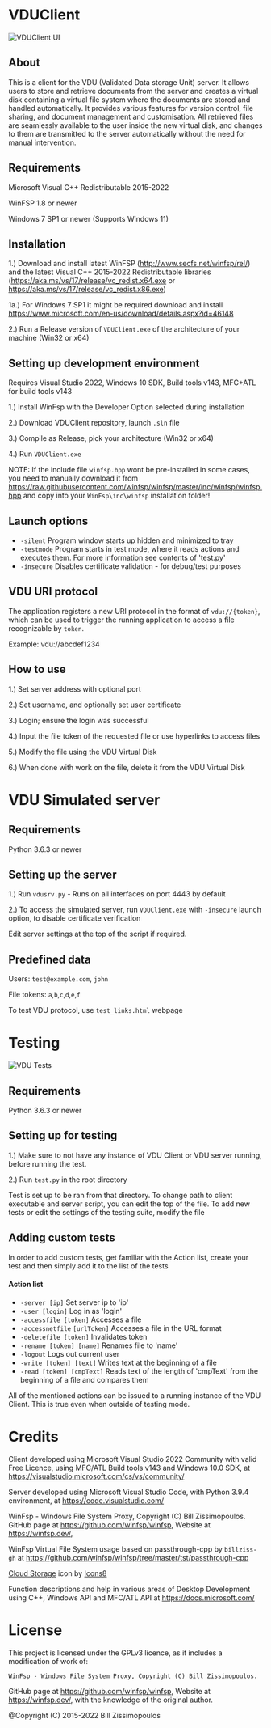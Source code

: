 # VDUClient

![VDUClient UI](https://i.imgur.com/5drCMmt.png)

## About

This is a client for the VDU (Validated Data storage Unit) server. It allows users to store and retrieve documents from the server and creates a virtual disk containing a virtual file system where the documents are stored and handled automatically. It provides various features for version control, file sharing, and document management and customisation. All retrieved files are seamlessly available to the user inside the new virtual disk, and changes to them are transmitted to the server automatically without the need for manual intervention.

## Requirements

Microsoft Visual C++ Redistributable 2015-2022

WinFSP 1.8 or newer

Windows 7 SP1 or newer (Supports Windows 11)

## Installation

1.) Download and install latest WinFSP (<http://www.secfs.net/winfsp/rel/>) and the latest Visual C++ 2015-2022 Redistributable libraries (<https://aka.ms/vs/17/release/vc_redist.x64.exe> or <https://aka.ms/vs/17/release/vc_redist.x86.exe>)

1a.) For Windows 7 SP1 it might be required download and install <https://www.microsoft.com/en-us/download/details.aspx?id=46148>

2.) Run a Release version of `VDUClient.exe` of the architecture of your machine (Win32 or x64)

## Setting up development environment

Requires Visual Studio 2022, Windows 10 SDK, Build tools v143, MFC+ATL for build tools v143

1.) Install WinFsp with the Developer Option selected during installation

2.) Download VDUClient repository, launch `.sln` file

3.) Compile as Release, pick your architecture (Win32 or x64)

4.) Run `VDUClient.exe`

NOTE: If the include file `winfsp.hpp` wont be pre-installed in some cases, you need to manually download it from <https://raw.githubusercontent.com/winfsp/winfsp/master/inc/winfsp/winfsp.hpp> and copy into your `WinFsp\inc\winfsp` installation folder!

## Launch options

- `-silent`       Program window starts up hidden and minimized to tray
- `-testmode`     Program starts in test mode, where it reads actions and executes them. For more information see contents of 'test.py'
- `-insecure` Disables certificate validation - for debug/test purposes

## VDU URI protocol

The application registers a new URI protocol in the format of `vdu://{token}`, which can be used to trigger the running application to access a file recognizable by `token`.

Example: vdu://abcdef1234

## How to use

1.) Set server address with optional port

2.) Set username, and optionally set user certificate

3.) Login; ensure the login was successful

4.) Input the file token of the requested file or use hyperlinks to access files

5.) Modify the file using the VDU Virtual Disk

6.) When done with work on the file, delete it from the VDU Virtual Disk

# VDU Simulated server

## Requirements

Python 3.6.3 or newer

## Setting up the server

1.) Run `vdusrv.py` - Runs on all interfaces on port 4443 by default

2.) To access the simulated server, run `VDUClient.exe` with `-insecure` launch option, to disable certificate verification

Edit server settings at the top of the script if required.

## Predefined data

Users: `test@example.com`, `john`

File tokens: `a`,`b`,`c`,`d`,`e`,`f`

To test VDU protocol, use `test_links.html` webpage

# Testing

![VDU Tests](https://i.imgur.com/UOp5ogZ.png)

## Requirements

Python 3.6.3 or newer

## Setting up for testing

1.) Make sure to not have any instance of VDU Client or VDU server running, before running the test.

2.) Run `test.py` in the root directory

Test is set up to be ran from that directory. To change path to client executable and server script, you can edit the top of the file.
To add new tests or edit the settings of the testing suite, modify the file

## Adding custom tests

In order to add custom tests, get familiar with the Action list, create your test and then simply add it to the list of the tests

#### Action list

- `-server [ip]`              Set server ip to 'ip'
- `-user [login]`             Log in as 'login'
- `-accessfile [token]`       Accesses a file
- `-accessnetfile` `[urlToken]` Accesses a file in the URL format
- `-deletefile [token]`       Invalidates token
- `-rename [token] [name]`    Renames file to 'name'
- `-logout`                   Logs out current user
- `-write [token] [text]`     Writes text at the beginning of a file
- `-read [token] [cmpText]`   Reads text of the length of 'cmpText' from the beginning of a file and compares them

All of the mentioned actions can be issued to a running instance of the VDU Client. This is true even when outside of testing mode.

# Credits

Client developed using Microsoft Visual Studio 2022 Community with valid Free Licence, using MFC/ATL Build tools v143 and Windows 10.0 SDK, at <https://visualstudio.microsoft.com/cs/vs/community/>

Server developed using Microsoft Visual Studio Code, with Python 3.9.4 environment, at <https://code.visualstudio.com/>

WinFsp - Windows File System Proxy, Copyright (C) Bill Zissimopoulos. GitHub page at <https://github.com/winfsp/winfsp>, Website at <https://winfsp.dev/>,

WinFsp Virtual File System usage based on passthrough-cpp by `billziss-gh` at <https://github.com/winfsp/winfsp/tree/master/tst/passthrough-cpp>

[Cloud Storage](https://icons8.com/icon/r8kHwiV6nVEd/cloud-storage) icon by [Icons8](https://icons8.com)

Function descriptions and help in various areas of Desktop Development using C++, Windows API and MFC/ATL API at <https://docs.microsoft.com/>

# License

This project is licensed under the GPLv3 licence, as it includes a modification of work of:

 `WinFsp - Windows File System Proxy, Copyright (C) Bill Zissimopoulos.`

GitHub page at <https://github.com/winfsp/winfsp>, Website at <https://winfsp.dev/>, with the knowledge of the original author.

@Copyright (C) 2015-2022 Bill Zissimopoulos
